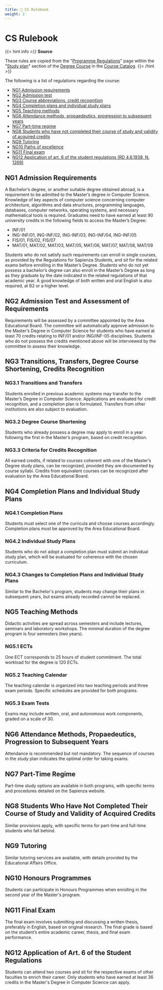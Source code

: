 ```yaml
---
title: 📜 CS Rulebook
weight: 2
---
```


# CS Rulebook

{{< hint info >}}
<i class="fa-solid fa-circle-info" style="color: #74C0FC;"></i> **Source**

These rules are copied from the "[Programme Regulations](https://corsidilaurea.uniroma1.it/en/corso/2024/29932/cds#bootstrap-fieldgroup-nav-item-programme-regulations)" page within the "[Study plan](https://corsidilaurea.uniroma1.it/en/corso/2024/29932/cds)" section of the [Degree Course](https://corsidilaurea.uniroma1.it/en/corso/2024/29932/home) in the [Course Catalog](https://corsidilaurea.uniroma1.it/).
{{< /hint >}}

The following is a list of regulations regarding the course:
- [NG1 Admission requirements](#ng1-admission-requirements)
- [NG2 Admission test](#ng2-admission-test)
- [NG3 Course abbreviations, credit recognition](#ng3-course-abbreviations-credit-recognition)
- [NG4 Completion plans and individual study plans](#ng4-completion-plans-and-individual-study-plans)
- [NG5 Teaching methods](#ng5-teaching-methods)
- [NG6 Attendance methods, propaedeutics, progression to subsequent years](#ng6-attendance-methods-propaedeutics-progression-to-subsequent-years)
- [NG7 Part-time regime](#ng7-part-time-regime)
- [NG8 Students who have not completed their course of study and validity of acquired credits](#ng8-students-who-have-not-completed-their-course-of-study-and-validity-of-acquired-credits)
- [NG9 Tutoring](#ng9-tutoring)
- [NG10 Paths of excellence](#ng10-paths-of-excellence)
- [NG11 Final exam](#ng11-final-exam)
- [NG12 Application of art. 6 of the student regulations (RD 4.6.1938, N. 1269)](#ng12-application-of-art-6-of-the-student-regulations-rd-461938-n-1269)

## NG1 Admission Requirements
A Bachelor’s degree, or another suitable degree obtained abroad, is a requirement to be admitted to the Master’s degree in Computer Science. Knowledge of key aspects of computer science concerning computer architecture, algorithms and data structures, programming languages, databases, computer networks, operating systems, and necessary mathematical tools is required. Graduates need to have earned at least 90 university credits in the following fields to access the Master’s Degree:
- INF/01
- ING-INF/01, ING-INF/02, ING-INF/03, ING-INF/04, ING-INF/05
- FIS/01, FIS/02, FIS/07
- MAT/01, MAT/02, MAT/03, MAT/05, MAT/06, MAT/07, MAT/08, MAT/09

Students who do not satisfy such requirements can enroll in single courses, as provided by the Regulations for Sapienza Students, and sit for the related exams before enrolling in the Master’s Degree. Students who do not yet possess a bachelor’s degree can also enroll in the Master’s Degree as long as they graduate by the date indicated in the related regulations of that academic year. A good knowledge of both written and oral English is also required, at B2 or a higher level.

## NG2 Admission Test and Assessment of Requirements
Requirements will be assessed by a committee appointed by the Area Educational Board. The committee will automatically approve admission to the Master’s Degree in Computer Science for students who have earned at least 70 credits relating to INF/01 and/or ING/INF-05 disciplines. Students who do not possess the credits mentioned above will be interviewed by the committee to assess their knowledge.

## NG3 Transitions, Transfers, Degree Course Shortening, Credits Recognition

### NG3.1 Transitions and Transfers
Students enrolled in previous academic systems may transfer to the Master’s Degree in Computer Science. Applications are evaluated for credit recognition, and a completion plan is formulated. Transfers from other institutions are also subject to evaluation.

### NG3.2 Degree Course Shortening
Students who already possess a degree may apply to enroll in a year following the first in the Master’s program, based on credit recognition.

### NG3.3 Criteria for Credits Recognition
All earned credits, if related to courses coherent with one of the Master’s Degree study plans, can be recognized, provided they are documented by course syllabi. Credits from equivalent courses can be recognized after evaluation by the Area Educational Board.

## NG4 Completion Plans and Individual Study Plans

### NG4.1 Completion Plans
Students must select one of the curricula and choose courses accordingly. Completion plans must be approved by the Area Educational Board.

### NG4.2 Individual Study Plans
Students who do not adopt a completion plan must submit an individual study plan, which will be evaluated for coherence with the chosen curriculum.

### NG4.3 Changes to Completion Plans and Individual Study Plans
Similar to the Bachelor's program, students may change their plans in subsequent years, but exams already recorded cannot be replaced.

## NG5 Teaching Methods
Didactic activities are spread across semesters and include lectures, seminars and laboratory workshops. The minimal duration of the degree program is four semesters (two years).

### NG5.1 ECTs
One ECT corresponds to 25 hours of student commitment. The total workload for the degree is 120 ECTs.

### NG5.2 Teaching Calendar

The teaching calendar is organized into two teaching periods and three exam periods. Specific schedules are provided for both programs.

### NG5.3 Exam Tests
Exams may include written, oral, and autonomous work components, graded on a scale of 30.

## NG6 Attendance Methods, Propaedeutics, Progression to Subsequent Years
Attendance is recommended but not mandatory. The sequence of courses in the study plan indicates the optimal order for taking exams.

## NG7 Part-Time Regime

Part-time study options are available in both programs, with specific terms and procedures detailed on the Sapienza website.

## NG8 Students Who Have Not Completed Their Course of Study and Validity of Acquired Credits
Similar provisions apply, with specific terms for part-time and full-time students who fall behind.

## NG9 Tutoring
Similar tutoring services are available, with details provided by the Educational Affairs Office.

## NG10 Honours Programmes
Students can participate in Honours Programmes when enrolling in the second year of the Master's program.

## NG11 Final Exam
The final exam involves submitting and discussing a written thesis, preferably in English, based on original research. The final grade is based on the student’s entire academic career, thesis, and final exam performance.

## NG12 Application of Art. 6 of the Student Regulations
Students can attend two courses and sit for the respective exams of other faculties to enrich their career. Only students who have earned at least 36 credits in the Master's Degree in Computer Science can apply.
